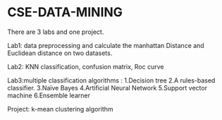 # CSE-DATA-MINING
There are 3 labs and one project.

Lab1: data preprocessing and calculate the manhattan Distance and Euclidean distance on  two datasets.

Lab2: KNN classification, confusion matrix, Roc curve

Lab3:multiple classification algorithms : 1.Decision tree 2.A rules-based classifier. 3.Naïve Bayes 4.Artificial Neural Network 5.Support vector machine 6.Ensemble learner

Project: k-mean clustering algorithm


